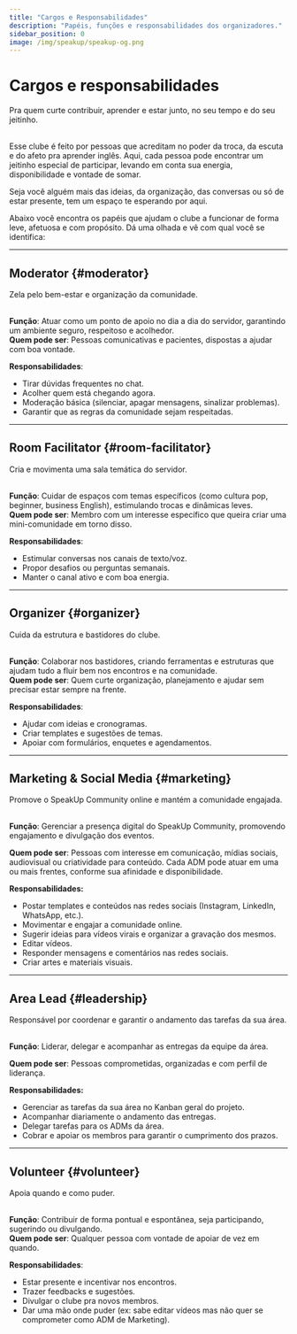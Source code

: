 ```yaml
---
title: "Cargos e Responsabilidades"
description: "Papéis, funções e responsabilidades dos organizadores."
sidebar_position: 0
image: /img/speakup/speakup-og.png
---
```


# Cargos e responsabilidades

<div className="alert alert--info" role="alert">Pra quem curte contribuir, aprender e estar junto, no seu tempo e do seu jeitinho.</div>

<br/>

Esse clube é feito por pessoas que acreditam no poder da troca, da escuta e do afeto pra aprender inglês. Aqui, cada pessoa pode encontrar um jeitinho especial de participar, levando em conta sua energia, disponibilidade e vontade de somar.

Seja você alguém mais das ideias, da organização, das conversas ou só de estar presente, tem um espaço te esperando por aqui.

Abaixo você encontra os papéis que ajudam o clube a funcionar de forma leve, afetuosa e com propósito. Dá uma olhada e vê com qual você se identifica:

---

## Moderator {#moderator}

<div className="alert alert--info" role="alert">Zela pelo bem-estar e organização da comunidade.</div>

<br/>

**Função**: Atuar como um ponto de apoio no dia a dia do servidor, garantindo um ambiente seguro, respeitoso e acolhedor.  
**Quem pode ser**: Pessoas comunicativas e pacientes, dispostas a ajudar com boa vontade.

**Responsabilidades**:

- Tirar dúvidas frequentes no chat.
- Acolher quem está chegando agora.
- Moderação básica (silenciar, apagar mensagens, sinalizar problemas).
- Garantir que as regras da comunidade sejam respeitadas.

---

## Room Facilitator {#room-facilitator}

<div className="alert alert--info" role="alert">Cria e movimenta uma sala temática do servidor.</div>

<br/>

**Função**: Cuidar de espaços com temas específicos (como cultura pop, beginner, business English), estimulando trocas e dinâmicas leves.  
**Quem pode ser**: Membro com um interesse específico que queira criar uma mini-comunidade em torno disso.

**Responsabilidades**:

- Estimular conversas nos canais de texto/voz.
- Propor desafios ou perguntas semanais.
- Manter o canal ativo e com boa energia.

---

## Organizer {#organizer}

<div className="alert alert--info" role="alert">Cuida da estrutura e bastidores do clube.</div>

<br/>

**Função**: Colaborar nos bastidores, criando ferramentas e estruturas que ajudam tudo a fluir bem nos encontros e na comunidade.  
**Quem pode ser**: Quem curte organização, planejamento e ajudar sem precisar estar sempre na frente.

**Responsabilidades**:

- Ajudar com ideias e cronogramas.
- Criar templates e sugestões de temas.
- Apoiar com formulários, enquetes e agendamentos.

---

## Marketing & Social Media {#marketing}

<div className="alert alert--info" role="alert">Promove o SpeakUp Community online e mantém a comunidade engajada.</div>

<br/>

**Função**: Gerenciar a presença digital do SpeakUp Community, promovendo engajamento e divulgação dos eventos.

**Quem pode ser**: Pessoas com interesse em comunicação, mídias sociais, audiovisual ou criatividade para conteúdo. Cada ADM pode atuar em uma ou mais frentes, conforme sua afinidade e disponibilidade.

**Responsabilidades:**

- Postar templates e conteúdos nas redes sociais (Instagram, LinkedIn, WhatsApp, etc.).
- Movimentar e engajar a comunidade online.
- Sugerir ideias para vídeos virais e organizar a gravação dos mesmos.
- Editar vídeos.
- Responder mensagens e comentários nas redes sociais.
- Criar artes e materiais visuais.

---

## Area Lead {#leadership}

<div className="alert alert--info" role="alert">Responsável por coordenar e garantir o andamento das tarefas da sua área.</div>

<br/>

**Função**: Liderar, delegar e acompanhar as entregas da equipe da área.

**Quem pode ser**: Pessoas comprometidas, organizadas e com perfil de liderança.

**Responsabilidades:**

- Gerenciar as tarefas da sua área no Kanban geral do projeto.
- Acompanhar diariamente o andamento das entregas.
- Delegar tarefas para os ADMs da área.
- Cobrar e apoiar os membros para garantir o cumprimento dos prazos.

---

## Volunteer {#volunteer}

<div className="alert alert--info" role="alert">Apoia quando e como puder.</div>

<br/>

**Função**: Contribuir de forma pontual e espontânea, seja participando, sugerindo ou divulgando.  
**Quem pode ser**: Qualquer pessoa com vontade de apoiar de vez em quando.

**Responsabilidades**:

- Estar presente e incentivar nos encontros.
- Trazer feedbacks e sugestões.
- Divulgar o clube pra novos membros.
- Dar uma mão onde puder (ex: sabe editar vídeos mas não quer se comprometer como ADM de Marketing).

